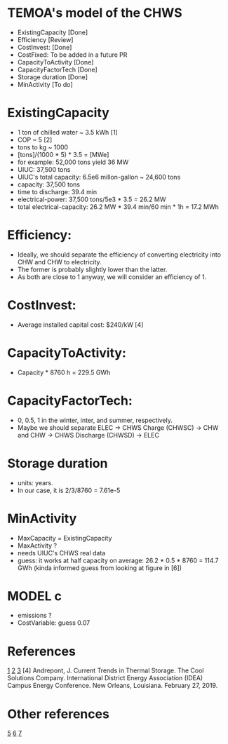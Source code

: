 # TEMOA's model of the CHWS

* ExistingCapacity [Done]
* Efficiency [Review]
* CostInvest: [Done]
* CostFixed: To be added in a future PR
* CapacityToActivity [Done]
* CapacityFactorTech [Done]
* Storage duration [Done]
* MinActivity [To do]

# ExistingCapacity

* 1 ton of chilled water ~ 3.5 kWh [1]
* COP ~ 5 [2]
* tons to kg ~ 1000
* [tons]/(1000 * 5) * 3.5 = [MWe]
* for example: 52,000 tons yield 36 MW
* UIUC: 37,500 tons
* UIUC's total capacity: 6.5e6 millon-gallon ~ 24,600 tons
* capacity: 37,500 tons
* time to discharge: 39.4 min
* electrical-power: 37,500 tons/5e3 * 3.5 = 26.2 MW
* total electrical-capacity: 26.2 MW * 39.4 min/60 min * 1h = 17.2 MWh

# Efficiency:

* Ideally, we should separate the efficiency of converting electricity into CHW and CHW to electricity.
* The former is probably slightly lower than the latter.
* As both are close to 1 anyway, we will consider an efficiency of 1.

# CostInvest:

* Average installed capital cost: $240/kW [4]

# CapacityToActivity:

* Capacity * 8760 h = 229.5 GWh

# CapacityFactorTech:

* 0, 0.5, 1 in the winter, inter, and summer, respectively.
* Maybe we should separate ELEC -> CHWS Charge (CHWSC) -> CHW and CHW -> CHWS Discharge (CHWSD) -> ELEC

# Storage duration

* units: years.
* In our case, it is 2/3/8760 = 7.61e-5

# MinActivity

* MaxCapacity = ExistingCapacity
* MaxActivity ?
* needs UIUC's CHWS real data
* guess: it works at half capacity on average: 26.2 * 0.5 * 8760 = 114.7 GWh
(kinda informed guess from looking at figure in [6])

# MODEL c

* emissions ?
* CostVariable: guess 0.07


# References

[1](https://theengineeringmindset.com/refrigeration-ton/)
[2](https://en.wikipedia.org/wiki/Coefficient_of_performance)
[3](https://fs.illinois.edu/docs/default-source/utilities-energy/campus-chilled-water-system.pdf?sfvrsn=c91bfbea_0)
[4] Andrepont, J. Current Trends in Thermal Storage. The Cool Solutions Company. International District Energy Association (IDEA) Campus Energy Conference. New Orleans, Louisiana. February 27, 2019.

# Other references

[5](https://fs.illinois.edu/services/utilities-energy/production)
[6](https://www.districtenergy.org/HigherLogic/System/DownloadDocumentFile.ashx?DocumentFileKey=4822a99e-cbcf-734b-39ba-53f57ff94f07&forceDialog=0)
[7](https://www.news-gazette.com/news/ui-asks-employees-on-campus-to-cool-it-with-electricity-use/article_d23297d3-14bf-58d1-b781-205bf383d36d.html)
